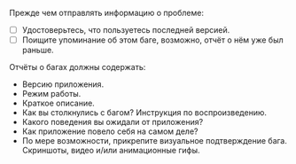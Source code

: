Прежде чем отправлять информацию о проблеме:
- [ ] Удостоверьтесь, что пользуетесь последней версией.
- [ ] Поищите упоминание об этом баге, возможно, отчёт о нём уже был раньше.

Отчёты о багах должны содержать:
- Версию приложения.
- Режим работы.
- Краткое описание.
- Как вы столкнулись с багом? Инструкция по воспроизведению.
- Какого поведения вы ожидали от приложения?
- Как приложение повело себя на самом деле?
- По мере возможности, прикрепите визуальное подтверждение бага. Скриншоты, видео и/или анимационные гифы.